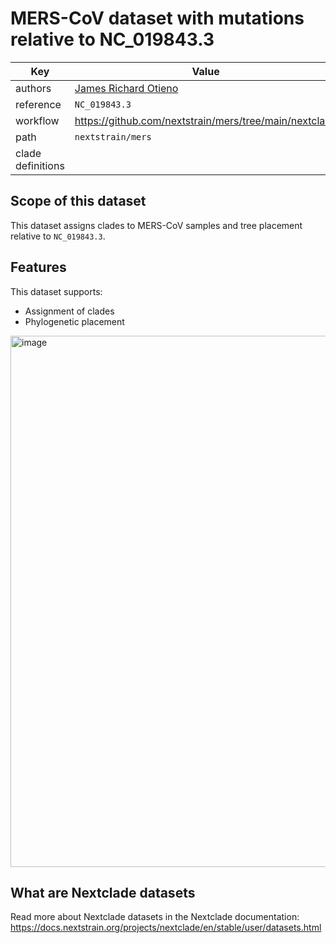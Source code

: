 # MERS-CoV dataset with mutations relative to NC_019843.3

| Key               | Value                                                                                                                                                             |
| ----------------- | ----------------------------------------------------------------------------------------------------------------------------------------------------------------  |
| authors           | [James Richard Otieno](https://jamesrichardotieno.com)                                                                                                            |
| reference         | `NC_019843.3`                                                                                                                                                     |
| workflow          | https://github.com/nextstrain/mers/tree/main/nextclade                                                                                       |
| path              | `nextstrain/mers`                                                                                                                                                 |
| clade definitions |                                                                                                                                                                   |

## Scope of this dataset

This dataset assigns clades to MERS-CoV samples and tree placement relative to `NC_019843.3`.

## Features

This dataset supports:

- Assignment of clades
- Phylogenetic placement

<img width="1571" height="850" alt="image" src="https://github.com/user-attachments/assets/198a408a-aa89-4161-b327-dd92c83bdca9" />


## What are Nextclade datasets

Read more about Nextclade datasets in the Nextclade documentation: https://docs.nextstrain.org/projects/nextclade/en/stable/user/datasets.html
